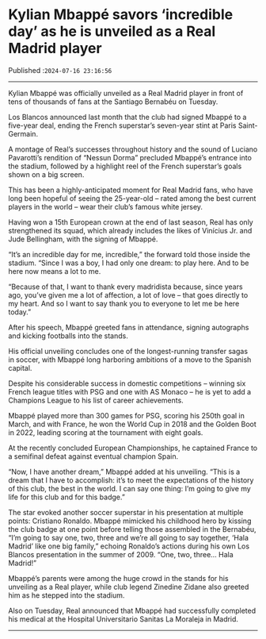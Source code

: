 # Kylian Mbappé savors ‘incredible day’ as he is unveiled as a Real Madrid player

Published :`2024-07-16 23:16:56`

---

Kylian Mbappé was officially unveiled as a Real Madrid player in front of tens of thousands of fans at the Santiago Bernabéu on Tuesday.

Los Blancos announced last month that the club had signed Mbappé to a five-year deal, ending the French superstar’s seven-year stint at Paris Saint-Germain.

A montage of Real’s successes throughout history and the sound of Luciano Pavarotti’s rendition of “Nessun Dorma” precluded Mbappé’s entrance into the stadium, followed by a highlight reel of the French superstar’s goals shown on a big screen.

This has been a highly-anticipated moment for Real Madrid fans, who have long been hopeful of seeing the 25-year-old – rated among the best current players in the world – wear their club’s famous white jersey.

Having won a 15th European crown at the end of last season, Real has only strengthened its squad, which already includes the likes of Vinícius Jr. and Jude Bellingham, with the signing of Mbappé.

“It’s an incredible day for me, incredible,” the forward told those inside the stadium. “Since I was a boy, I had only one dream: to play here. And to be here now means a lot to me.

“Because of that, I want to thank every madridista because, since years ago, you’ve given me a lot of affection, a lot of love – that goes directly to my heart. And so I want to say thank you to everyone to let me be here today.”

After his speech, Mbappé greeted fans in attendance, signing autographs and kicking footballs into the stands.

His official unveiling concludes one of the longest-running transfer sagas in soccer, with Mbappé long harboring ambitions of a move to the Spanish capital.

Despite his considerable success in domestic competitions – winning six French league titles with PSG and one with AS Monaco – he is yet to add a Champions League to his list of career achievements.

Mbappé played more than 300 games for PSG, scoring his 250th goal in March, and with France, he won the World Cup in 2018 and the Golden Boot in 2022, leading scoring at the tournament with eight goals.

At the recently concluded European Championships, he captained France to a semifinal defeat against eventual champion Spain.

“Now, I have another dream,” Mbappé added at his unveiling. “This is a dream that I have to accomplish: it’s to meet the expectations of the history of this club, the best in the world. I can say one thing: I’m going to give my life for this club and for this badge.”

The star evoked another soccer superstar in his presentation at multiple points: Cristiano Ronaldo. Mbappé mimicked his childhood hero by kissing the club badge at one point before telling those assembled in the Bernabéu, “I’m going to say one, two, three and we’re all going to say together, ‘Hala Madrid’ like one big family,” echoing Ronaldo’s actions during his own Los Blancos presentation in the summer of 2009. “One, two, three… Hala Madrid!”

Mbappé’s parents were among the huge crowd in the stands for his unveiling as a Real player, while club legend Zinedine Zidane also greeted him as he stepped into the stadium.

Also on Tuesday, Real announced that Mbappé had successfully completed his medical at the Hospital Universitario Sanitas La Moraleja in Madrid.

---


